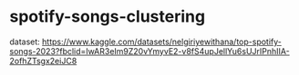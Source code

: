 # spotify-songs-clustering
dataset: https://www.kaggle.com/datasets/nelgiriyewithana/top-spotify-songs-2023?fbclid=IwAR3eIm9Z20vYmyvE2-v8fS4upJellYu6sUJrIPnhIIA-2ofhZTsgx2eiJC8
